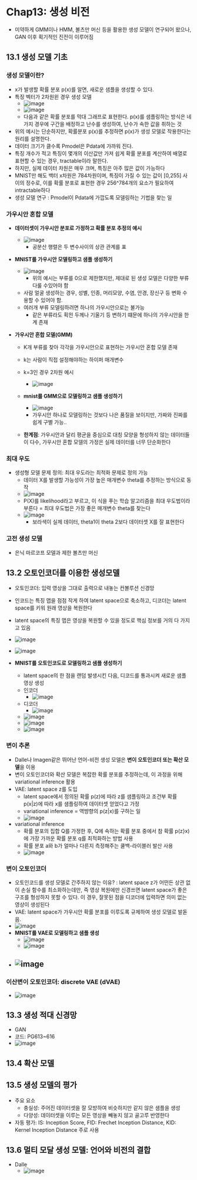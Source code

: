 # Chap13: 생성 비전
- 미약하게 GMM이나 HMM, 볼츠만 머신 등을 활용한 생성 모델이 연구되어 왔으나, GAN 이후 획기적인 진전이 이루어짐

## 13.1 생성 모델 기초

### 생성 모델이란?
- x가 발생할 확률 분포 p(x)를 알면, 새로운 샘플을 생성할 수 있다.
- 특징 벡터가 2차원윈 경우 생성 모델
  - ![image](https://github.com/user-attachments/assets/c8948474-3860-4dc2-8974-f5668334d765)
  - ![image](https://github.com/user-attachments/assets/9059167c-8473-40c5-891b-25bf8af442ad)
  - 다음과 같은 확률 분포를 막대 그래프로 표현한다. p(x)를 샘플링하는 방식은 네가지 경우에 구간을 배정하고 난수를 생성하여, 난수가 속한 값을 취하는 것
- 위의 예시는 단순하지만, 확률분포 p(x)를 추정하면 p(x)가 생성 모델로 작용한다는 원리를 설명한다.
- 데이터 크기가 클수록 Pmodel은 Pdata에 가까워 진다.
-  특징 개수가 적고 특징이 몇개의 이산값만 가져 쉽게 확률 분포를 계산하여 배열로 표현할 수 있는 경우, tractable이라 말한다.
-  하지만, 실제 데이터 차원은 매우 크며, 특징은 아주 많은 값이 가능하다
  - MNIST만 해도 백터 x차원은 784차원이며, 특징이 가질 수 있는 값이 [0,255] 사이의 정수로, 이를 확률 분포로 표현한 경우 256^784개의 요소가 필요하여 intractable하다
- 생성 모델 연구 : Pmodel이 Pdata에 가깝도록 모델링하는 기법을 찾는 일

### 가우시안 혼합 모델
- **데이터셋이 가우시안 분포로 가정하고 확률 분포 추정의 예시**
  - ![image](https://github.com/user-attachments/assets/bd5ab5e2-e7c8-48f1-bdf2-37a62710d36e)
    - 공분산 행렬은 두 변수사이의 상관 관계를 표

- **MNIST를 가우시안 모델링하고 샘플 생성하기**
  - ![image](https://github.com/user-attachments/assets/0ef6169c-87ee-4f1d-a86c-a24e4141ef1a)
    - 위의 예시는 부류를 0으로 제한했지만, 제대로 된 생성 모델은 다양한 부류 다룰 수있어야 함
  - 사람 얼굴 생성하는 경우, 성별, 인종, 머리모양, 수염, 안경, 장신구 등 변화 수용할 수 있어야 함.
  - 여러개 부류 모델링하려면 하나의 가우시안으로는 불가능
    - 같은 부류라도 획읜 두께나 기울기 등 변하기 떄문에 하나의 가우시안을 한계 존재
      
- **가우시안 혼합 모델(GMM)**
  - K개 부류를 찾아 각각을 가우시안으로 표현하는 가우시안 혼합 모델 존재
  - k는 사람이 직접 설정해야하는 하이퍼 매개변수
  - k=3인 경우 2차원 예시
    - ![image](https://github.com/user-attachments/assets/9afe9cea-0b32-46c9-bdb0-cdd076928cc7)

  - **mnist를 GMM으로 모델링하고 샘플 생성하기**
    - ![image](https://github.com/user-attachments/assets/29e286a8-5e30-4cc2-aa8d-5bf877b0bae2)
    - 가우시안 하나로 모델링하는 것보다 나은 품질을 보이지만, 가짜와 진짜를 쉽게 구별 가능..
  - **한계점**: 가우시안과 달리 평균을 중심으로 대칭 모양을 형성하지 않는 데이터들이 다수, 가우시안 혼합 모델의 가정은 실제 데이터를 너무 단순화한다
 
### 최대 우도
- 생성형 모델 문제 정의: 최대 우도라는 최적화 문제로 정의 가능
  - 데이터 X를 발생할 가능성이 가장 높은 매개변수 theta를 추정하는 방식으로 동작
  - ![image](https://github.com/user-attachments/assets/5ca2cb09-b0e9-4d81-80fe-8106ccb447db)
  - P(X)를 likelihood라고 부르고, 이 식을 푸는 학습 알고리즘을 최대 우도법이라 부른다 = 최대 우도법은 가장 좋은 매개변수 theta를 찾는다
  - ![image](https://github.com/user-attachments/assets/b8e59efe-3772-42ef-ba5d-d574ee95fbdc)
    - 보라색이 실제 데이터, theta1이 theta 2보다 데이터셋 X를 잘 표현한다
  

### 고전 생성 모델
- 은닉 마르코프 모델과 제한 볼츠만 머신

## 13.2 오토인코더를 이용한 생성모델
- 오토인코더: 입력 영상을 그대로 출력으로 내놓는 컨볼루션 신경망
- 인코드는 특징 맵을 점점 작게 하여 latent space으로 축소하고, 디코더는 latent space를 키워 원래 영상을 복원한다
- latent space의 특징 맵은 영상을 복원할 수 있을 정도로 핵심 정보를 거의 다 가지고 있음
- ![image](https://github.com/user-attachments/assets/8980cb0f-8087-4a06-95c2-13990f967845)
- ![image](https://github.com/user-attachments/assets/c9c4021a-025e-46d2-af53-27eadd183f0d)

- **MNIST를 오토인코도로 모델링하고 샘플 생성하기**
  - latent space의 한 점을 랜덤 발생시킨 다음, 디코드를 통과시켜 새로운 샘플 영상 생성
  - 인코더
    - ![image](https://github.com/user-attachments/assets/d0a73d1b-0125-4713-90dc-dc729ba068f1)
  - 디코더
    - ![image](https://github.com/user-attachments/assets/21088642-02a6-4761-b6ee-f4eda6535fe0)
  - ![image](https://github.com/user-attachments/assets/bc3c4425-11bd-41eb-bf75-103fda556ebc)
  - ![image](https://github.com/user-attachments/assets/2491a6db-2fdb-4102-a533-bf011930b65d)
  - ![image](https://github.com/user-attachments/assets/2df96570-88ac-43cb-a994-11436bf4dc92)

### 변이 추론
- Dalle나 Imagen같은 뛰어난 언어-비전 생성 모델은 **변이 오토인코더 또는 확산 모델**을 이용
- 변이 오토인코더와 확산 모델은 복잡한 확률 분포를 추정하는데, 이 과정을 위해 variational inference 활용
- VAE: latent space z를 도입
  - latent space에서 정의된 확률 p(z)에 따라 z를 샘플링하고 조건부 확률 p(x|z)에 따라 x를 샘플링하여 데이터셋 얻었다고 가정
  - variational inference = 역뱡향의 p(z|x)를 구하는 일
  - ![image](https://github.com/user-attachments/assets/bc6a089f-d5c9-4e03-9a6d-fb9d498b277c)
- variational inference
  - 확률 분포의 집합 Q를 가정한 후, Q에 속하는 확률 분포 중에서 참 확률 p(z}x)에 가장 가까운 확률 분포 q를 최적화하는 방법 사용
  - 확률 분포 a와 b가 얼마나 다른지 측정해주는 쿨백-라이블러 발산 사용
  - ![image](https://github.com/user-attachments/assets/0cc79835-2172-4f64-b1bc-6cb202a84531)
 
### 변이 오토인코더
- 오토인코드를 생성 모델로 간주하지 않는 이유? : latent space z가 어떤든 상관 없이 손실 함수를 최소화하는데만, 즉 영상 복원에만 신경쓰면 latent space가 좋은 구조를 형성하지 못할 수 있다. 이 경우, 잘못된 점을 디코더에 입력하면 의미 없는 영상이 생성된다
- VAE: latent space가 가우시안 확률 분포를 이루도록 규제하여 생성 모델로 발돋음.
- ![image](https://github.com/user-attachments/assets/3752915c-1810-4197-836a-4efff3b9863c)
- **MNIST를 VAE로 모델링하고 샘플 생성**
  - ![image](https://github.com/user-attachments/assets/d4692733-3047-4096-9c51-80c59ba6bda6)
  - ![image](https://github.com/user-attachments/assets/3f668b7f-229a-4fb4-8364-09d7e311f29b)
- ![image](https://github.com/user-attachments/assets/409160df-1dbe-4518-ba45-dc1aa3a5fd1e)
  - 

### 이산변이 오토인코더: discrete VAE (dVAE)
- ![image](https://github.com/user-attachments/assets/ac8b1ce6-6c9c-42eb-ab0a-146c888bd0bd)

## 13.3 생성 적대 신경망
- GAN
- 코드: PG613~616
- ![image](https://github.com/user-attachments/assets/ec61d99e-eebc-4916-aad3-e2a50f52dd5d)

## 13.4 확산 모델

## 13.5 생성 모델의 평가
- 주요 요소
  - 충실성: 주어진 데이터셋을 잘 모방하여 비슷하지만 같지 않은 샘플을 생성
  - 다양성: 데이터셋을 이루는 모든  영상을 빼놓지 않고 골고루 반영한다
- 자동 평가: IS: Inception Score, FID: Frechet Inception Distance, KID: Kernel Inception Distance 주로 사용

## 13.6 멀티 모달 생성 모델: 언어와 비전의 결합
- Dalle
  - ![image](https://github.com/user-attachments/assets/a24288fc-82d5-48c2-bca5-4cf76fc6acb3)

